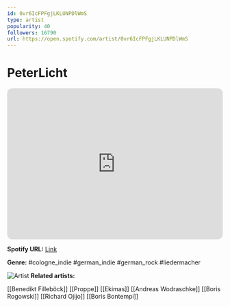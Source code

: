 ```yaml
---
id: 0vr6IcFPFgjLKLUNPDlWmS
type: artist
popularity: 40
followers: 16790
url: https://open.spotify.com/artist/0vr6IcFPFgjLKLUNPDlWmS
---
```

# PeterLicht

<iframe style="border-radius:12px" src="https://open.spotify.com/embed/artist/0vr6IcFPFgjLKLUNPDlWmS" width="100%" height="352" frameBorder="0" allowfullscreen="" allow="autoplay; clipboard-write; encrypted-media; fullscreen; picture-in-picture" loading="lazy"></iframe>

**Spotify URL:** [Link](https://open.spotify.com/artist/0vr6IcFPFgjLKLUNPDlWmS)

**Genre:**  #cologne_indie #german_indie #german_rock #liedermacher

![Artist](https://i.scdn.co/image/ab6761610000e5eb0620118ffdc3a3b881f2a2c6)
**Related artists:**

[[Benedikt Filleböck]]
[[Proppe]]
[[Ekimas]]
[[Andreas Wodraschke]]
[[Boris Rogowski]]
[[Richard Ojijo]]
[[Boris Bontempi]]
